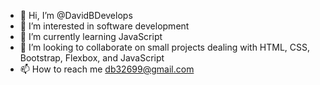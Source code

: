- 👋 Hi, I’m @DavidBDevelops
- 👀 I’m interested in software development
- 🌱 I’m currently learning JavaScript
- 💞️ I’m looking to collaborate on small projects dealing with HTML, CSS, Bootstrap, Flexbox, and JavaScript 
- 📫 How to reach me db32699@gmail.com

